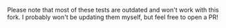 Please note that most of these tests are outdated and won't work with this fork. I probably won't be
updating them myself, but feel free to open a PR!